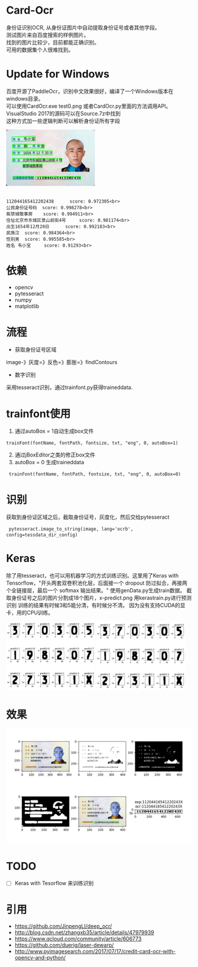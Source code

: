 Card-Ocr
==========
身份证识别OCR, 从身份证图片中自动提取身份证号或者其他字段。<br>
测试图片来自百度搜索的样例图片。<br>
找到的图片比较少，目前都能正确识别。<br>
可用的数据集个人很难找到。<br>

# Update for Windows

百度开源了PaddleOcr，识别中文效果很好，编译了一个Windows版本在windows目录。<br>
可以使用CardOcr.exe test0.png 或者CardOcr.py里面的方法调用API。<br>
VisualStudio 2017的源码可以在Source.7z中找到<br>
这种方式加一些逻辑判断可以解析身份证所有字段<br>

<img src='./ocr_vis.png' width="240">

```

112044165412202438      score: 0.972305<br>
公民身份证号码  score: 0.998278<br>
紫禁城敬事房    score: 0.994911<br>
住址北京市东城区景山前街4号     score: 0.981174<br>
出生1654年12月20日      score: 0.992183<br>
民族汉  score: 0.984364<br>
性别男  score: 0.995585<br>
姓名 韦小宝     score: 0.91293<br>

```

# 依赖
* opencv
* pytesseract
* numpy
* matplotlib

# 流程
* 获取身份证号区域

image-》灰度=》反色=》膨胀=》findContours

* 数字识别

采用tesseract识别，通过trainfont.py获得traineddata.

# trainfont使用

 1. 通过autoBox = 1自动生成box文件
```
trainFont(fontName, fontPath, fontsize, txt, "eng", 0, autoBox=1)
```

 2. 通过jBoxEditor之类的修正box文件
 3. autoBox = 0 生成traineddata
```
 trainFont(fontName, fontPath, fontsize, txt, "eng", 0, autoBox=0)
```

# 识别
 获取到身份证区域之后，截取身份证号，灰度化，然后交给pytesseract
```
 pytesseract.image_to_string(image, lang='ocrb', config=tessdata_dir_config)
```
# Keras
除了用tesseract，也可以用机器学习的方式训练识别。这里用了Keras with Tensorflow，"开头两套双卷积池化层，后面接一个 dropout 防过拟合，再接两个全链接层，最后一个 softmax 输出结果。"
使用genData.py生成train数据。
截取身份证号之后的图片分割成18个图片，x-predict.png
用kerastrain.py进行预测识别
训练的结果有时候3和5能分清，有时候分不清。
因为没有支持CUDA的显卡，用的CPU训练。

<img src='./sample2.png' width="240">
<img src='./sample3.png' width="240">

# 效果

![plot](./sample1.png)


# TODO
- [ ] Keras with Tesorflow 来训练识别


# 引用
* https://github.com/JinpengLI/deep_ocr/
* http://blog.csdn.net/zhangxb35/article/details/47979939
* https://www.qcloud.com/community/article/606773
* https://github.com/duerig/laser-dewarp/
* http://www.pyimagesearch.com/2017/07/17/credit-card-ocr-with-opencv-and-python/
